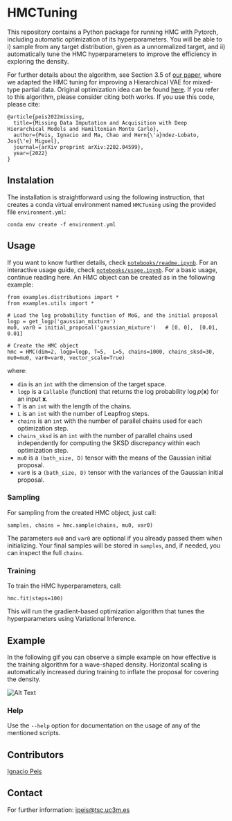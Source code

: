 # HMCTuning

This repository contains a Python package for running HMC with Pytorch, including automatic optimization of its hyperparameters. You will be able to i) sample from any target distribution, given as a unnormalized target, and ii) automatically tune the HMC hyperparameters to improve the efficiency in exploring the density.

For further details about the algorithm, see Section 3.5 of [our paper](https://arxiv.org/pdf/2202.04599.pdf), where we adapted the HMC tuning for improving a  Hierarchical VAE for mixed-type partial data. Original optimization idea can be found [here](https://proceedings.mlr.press/v139/campbell21a.html). If you refer to this algorithm, please consider citing both works. If you use this code, please cite:
```
@article{peis2022missing,
  title={Missing Data Imputation and Acquisition with Deep Hierarchical Models and Hamiltonian Monte Carlo},
  author={Peis, Ignacio and Ma, Chao and Hern{\'a}ndez-Lobato, Jos{\'e} Miguel},
  journal={arXiv preprint arXiv:2202.04599},
  year={2022}
}
```

## Instalation 
The installation is straightforward using the following instruction, that creates a conda virtual environment named <code>HMCTuning</code> using the provided file <code>environment.yml</code>:
```
conda env create -f environment.yml
```

## Usage
If you want to know further details, check [<code>notebooks/readme.ipynb</code>](notebooks/usage.ipynb). For an interactive usage guide, check [<code>notebooks/usage.ipynb</code>](notebooks/usage.ipynb). For a basic usage, continue reading here. An HMC object can be created as in the following example:
```
from examples.distributions import *
from examples.utils import *

# Load the log probability function of MoG, and the initial proposal
logp = get_logp('gaussian_mixture')
mu0, var0 = initial_proposal('gaussian_mixture')   # [0, 0],  [0.01, 0.01]

# Create the HMC object
hmc = HMC(dim=2, logp=logp, T=5,  L=5, chains=1000, chains_sksd=30, mu0=mu0, var0=var0, vector_scale=True)
```

where:
* <code>dim</code> is an <code>int</code> with the dimension of the target space.
* <code>logp</code> is a <code>Callable</code> (function) that returns the log probability $\log p(\mathbf{x})$ for an input $\mathbf{x}$.
* <code>T</code> is an <code>int</code> with the length of the chains.
* <code>L</code> is an <code>int</code> with the number of Leapfrog steps.
* <code>chains</code> is an <code>int</code> with the number of parallel chains used for each optimization step.
* <code>chains_sksd</code> is an <code>int</code> with the number of parallel chains used independently for computing the SKSD discrepancy within each optimization step.
* <code>mu0</code> is a <code>(bath_size, D)</code> tensor with the means of the Gaussian initial proposal.
* <code>var0</code> is a <code>(bath_size, D)</code> tensor with the variances of the Gaussian initial proposal.


### Sampling
For sampling from the created HMC object, just call:
```
samples, chains = hmc.sample(chains, mu0, var0)
```
The parameters <code>mu0</code> and <code>var0</code> are optional if you already passed them when initializing. Your final samples will be stored in <code>samples</code>, and, if needed, you can inspect the full <code>chains</code>.

### Training
To train the HMC hyperparameters, call:
```
hmc.fit(steps=100)
```
This will run the gradient-based optimization algorithm that tunes the hyperparameters using Variational Inference.

## Example

In the following gif you can observe a simple example on how effective is the training algorithm for a wave-shaped density. Horizontal scaling is automatically increased during training to inflate the proposal for covering the density. 

![Alt Text](assets/gifs/training_wave.gif)


### Help
Use the <code>--help</code> option for documentation on the usage of any of the mentioned scripts. 

## Contributors
[Ignacio Peis](https://ipeis.github.io/) <br>

## Contact
For further information: <a href="mailto:ipeis@tsc.uc3m.es">ipeis@tsc.uc3m.es</a>

